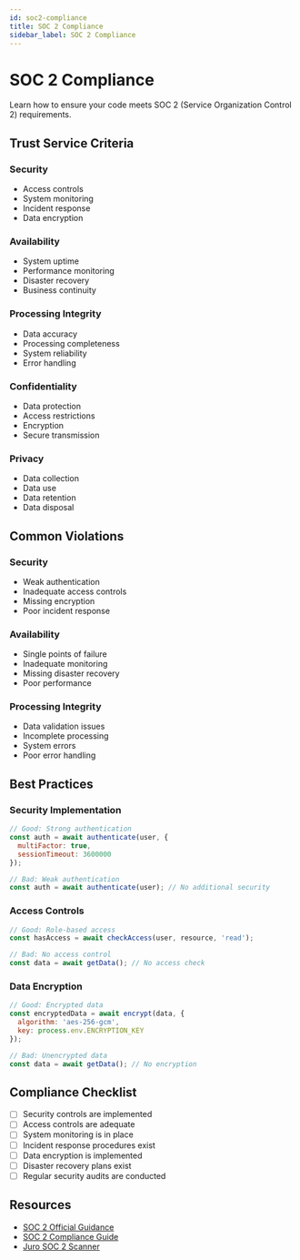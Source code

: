 ```yaml
---
id: soc2-compliance
title: SOC 2 Compliance
sidebar_label: SOC 2 Compliance
---
```


# SOC 2 Compliance

Learn how to ensure your code meets SOC 2 (Service Organization Control 2) requirements.

## Trust Service Criteria

### Security

- Access controls
- System monitoring
- Incident response
- Data encryption

### Availability

- System uptime
- Performance monitoring
- Disaster recovery
- Business continuity

### Processing Integrity

- Data accuracy
- Processing completeness
- System reliability
- Error handling

### Confidentiality

- Data protection
- Access restrictions
- Encryption
- Secure transmission

### Privacy

- Data collection
- Data use
- Data retention
- Data disposal

## Common Violations

### Security

- Weak authentication
- Inadequate access controls
- Missing encryption
- Poor incident response

### Availability

- Single points of failure
- Inadequate monitoring
- Missing disaster recovery
- Poor performance

### Processing Integrity

- Data validation issues
- Incomplete processing
- System errors
- Poor error handling

## Best Practices

### Security Implementation

```javascript
// Good: Strong authentication
const auth = await authenticate(user, {
  multiFactor: true,
  sessionTimeout: 3600000
});

// Bad: Weak authentication
const auth = await authenticate(user); // No additional security
```

### Access Controls

```javascript
// Good: Role-based access
const hasAccess = await checkAccess(user, resource, 'read');

// Bad: No access control
const data = await getData(); // No access check
```

### Data Encryption

```javascript
// Good: Encrypted data
const encryptedData = await encrypt(data, {
  algorithm: 'aes-256-gcm',
  key: process.env.ENCRYPTION_KEY
});

// Bad: Unencrypted data
const data = await getData(); // No encryption
```

## Compliance Checklist

- [ ] Security controls are implemented
- [ ] Access controls are adequate
- [ ] System monitoring is in place
- [ ] Incident response procedures exist
- [ ] Data encryption is implemented
- [ ] Disaster recovery plans exist
- [ ] Regular security audits are conducted

## Resources

- [SOC 2 Official Guidance](https://www.aicpa.org/interestareas/frc/assuranceadvisoryservices/aicpasoc2report.html)
- [SOC 2 Compliance Guide](https://www.trustradius.com/soc-2-compliance)
- [Juro SOC 2 Scanner](https://juro.dev/docs/features/compliance-scanning)
